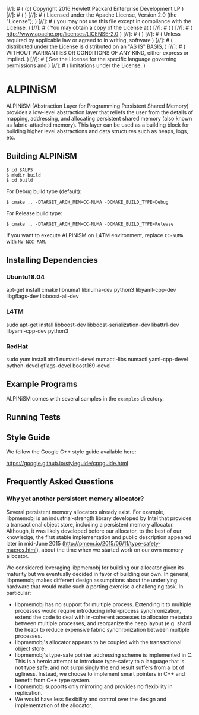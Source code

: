 [//]: # ( (c) Copyright 2016 Hewlett Packard Enterprise Development LP             )
[//]: # (                                                                          )
[//]: # ( Licensed under the Apache License, Version 2.0 (the "License");          )
[//]: # ( you may not use this file except in compliance with the License.         )
[//]: # ( You may obtain a copy of the License at                                  )
[//]: # (                                                                          )
[//]: # (     http://www.apache.org/licenses/LICENSE-2.0                           )
[//]: # (                                                                          )
[//]: # ( Unless required by applicable law or agreed to in writing, software      )
[//]: # ( distributed under the License is distributed on an "AS IS" BASIS,        )
[//]: # ( WITHOUT WARRANTIES OR CONDITIONS OF ANY KIND, either express or implied. )
[//]: # ( See the License for the specific language governing permissions and      )
[//]: # ( limitations under the License.                                           )


# ALPINiSM

ALPINiSM (Abstraction Layer for Programming Persistent Shared Memory)
provides a low-level abstraction layer that reliefs the user from the 
details of mapping, addressing, and allocating persistent shared memory 
(also known as fabric-attached memory).
This layer can be used as a building block for building higher level 
abstractions and data structures such as heaps, logs, etc.

## Building ALPINiSM

	$ cd $ALPS
	$ mkdir build
	$ cd build

For Debug build type (default):

	$ cmake .. -DTARGET_ARCH_MEM=CC-NUMA -DCMAKE_BUILD_TYPE=Debug

For Release build type:

	$ cmake .. -DTARGET_ARCH_MEM=CC-NUMA -DCMAKE_BUILD_TYPE=Release

If you want to execute ALPINiSM on L4TM environment, replace `CC-NUMA` with `NV-NCC-FAM`.

## Installing Dependencies

### Ubuntu18.04

apt-get install cmake libnuma1 libnuma-dev python3 libyaml-cpp-dev libgflags-dev libboost-all-dev

### L4TM

sudo apt-get install libboost-dev libboost-serialization-dev libattr1-dev libyaml-cpp-dev python3

### RedHat

sudo yum install attr1 numactl-devel numactl-libs numactl yaml-cpp-devel python-devel gflags-devel boost169-devel


## Example Programs

ALPINiSM comes with several samples in the `examples` directory.

## Running Tests

## Style Guide 

We follow the Google C++ style guide available here:

https://google.github.io/styleguide/cppguide.html

## Frequently Asked Questions

### Why yet another persistent memory allocator?

Several persistent memory allocators already exist. For example, libpmemobj 
is an industrial-strength library developed by Intel that provides a 
transactional object store, including a persistent memory allocator. 
Although, it was likely developed before our allocator, to the best of our 
knowledge, the first stable implementation and public description appeared 
later in mid-June 2015 (http://pmem.io/2015/06/11/type-safety-macros.html),
about the time when we started work on our own memory allocator. 

We considered leveraging libpmemobj for building our allocator given its 
maturity but we eventually decided in favor of building our own. In general,
libpmemobj makes different design assumptions about the underlying hardware 
that would make such a porting exercise a challenging task. In particular:
- libpmemobj has no support for multiple process. Extending it to multiple 
processes would require introducing inter-process synchronization, extend the 
code to deal with in-coherent accesses to allocator metadata between multiple 
processes, and reorganize the heap layout (e.g. shard the heap) to reduce 
expensive fabric synchronization between multiple processes. 
- libpmemobj's allocator appears to be coupled with the transactional object store.
- libpmemobj's type-safe pointer addressing scheme is implemented in C. This is a 
heroic attempt to introduce type-safety to a language that is not type safe, and
not surprisingly the end result suffers from a lot of ugliness. Instead, we choose
to implement smart pointers in C++ and benefit from C++ type system.
- libpmemobj supports only mirroring and provides no flexibility in replication.
- We would have less flexibility and control over the design and implementation 
of the allocator.
